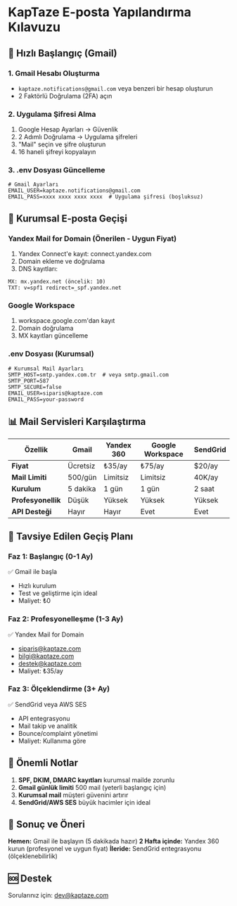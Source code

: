 # KapTaze E-posta Yapılandırma Kılavuzu

## 🚀 Hızlı Başlangıç (Gmail)

### 1. Gmail Hesabı Oluşturma
- `kaptaze.notifications@gmail.com` veya benzeri bir hesap oluşturun
- 2 Faktörlü Doğrulama (2FA) açın

### 2. Uygulama Şifresi Alma
1. Google Hesap Ayarları → Güvenlik
2. 2 Adımlı Doğrulama → Uygulama şifreleri
3. "Mail" seçin ve şifre oluşturun
4. 16 haneli şifreyi kopyalayın

### 3. .env Dosyası Güncelleme
```env
# Gmail Ayarları
EMAIL_USER=kaptaze.notifications@gmail.com
EMAIL_PASS=xxxx xxxx xxxx xxxx  # Uygulama şifresi (boşluksuz)
```

## 📧 Kurumsal E-posta Geçişi

### Yandex Mail for Domain (Önerilen - Uygun Fiyat)
1. Yandex Connect'e kayıt: connect.yandex.com
2. Domain ekleme ve doğrulama
3. DNS kayıtları:
```
MX: mx.yandex.net (öncelik: 10)
TXT: v=spf1 redirect=_spf.yandex.net
```

### Google Workspace
1. workspace.google.com'dan kayıt
2. Domain doğrulama
3. MX kayıtları güncelleme

### .env Dosyası (Kurumsal)
```env
# Kurumsal Mail Ayarları
SMTP_HOST=smtp.yandex.com.tr  # veya smtp.gmail.com
SMTP_PORT=587
SMTP_SECURE=false
EMAIL_USER=siparis@kaptaze.com
EMAIL_PASS=your-password
```

## 📊 Mail Servisleri Karşılaştırma

| Özellik | Gmail | Yandex 360 | Google Workspace | SendGrid |
|---------|-------|------------|------------------|----------|
| **Fiyat** | Ücretsiz | ₺35/ay | ₺75/ay | $20/ay |
| **Mail Limiti** | 500/gün | Limitsiz | Limitsiz | 40K/ay |
| **Kurulum** | 5 dakika | 1 gün | 1 gün | 2 saat |
| **Profesyonellik** | Düşük | Yüksek | Yüksek | Yüksek |
| **API Desteği** | Hayır | Hayır | Evet | Evet |

## 🔧 Tavsiye Edilen Geçiş Planı

### Faz 1: Başlangıç (0-1 Ay)
✅ Gmail ile başla
- Hızlı kurulum
- Test ve geliştirme için ideal
- Maliyet: ₺0

### Faz 2: Profesyonelleşme (1-3 Ay)
✅ Yandex Mail for Domain
- siparis@kaptaze.com
- bilgi@kaptaze.com
- destek@kaptaze.com
- Maliyet: ₺35/ay

### Faz 3: Ölçeklendirme (3+ Ay)
✅ SendGrid veya AWS SES
- API entegrasyonu
- Mail takip ve analitik
- Bounce/complaint yönetimi
- Maliyet: Kullanıma göre

## 📝 Önemli Notlar

1. **SPF, DKIM, DMARC kayıtları** kurumsal mailde zorunlu
2. **Gmail günlük limiti** 500 mail (yeterli başlangıç için)
3. **Kurumsal mail** müşteri güvenini artırır
4. **SendGrid/AWS SES** büyük hacimler için ideal

## 🎯 Sonuç ve Öneri

**Hemen:** Gmail ile başlayın (5 dakikada hazır)
**2 Hafta içinde:** Yandex 360 kurun (profesyonel ve uygun fiyat)
**İleride:** SendGrid entegrasyonu (ölçeklenebilirlik)

## 🆘 Destek

Sorularınız için: dev@kaptaze.com
